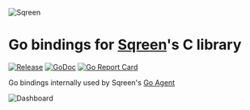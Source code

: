  ![Sqreen](https://s3-eu-west-1.amazonaws.com/sqreen-assets/npm/20171113/sqreen_horizontal_250.png)
 
 # Go bindings for [Sqreen](https://www.sqreen.com/)'s C library
 
[![Release](https://img.shields.io/github/release/sqreen/go-libsqreen.svg)](https://github.com/sqreen/go-libsqreen/releases)
 [![GoDoc](https://godoc.org/github.com/sqreen/go-libsqreen?status.svg)](https://godoc.org/github.com/sqreen/go-libsqreen)
 [![Go Report Card](https://goreportcard.com/badge/github.com/sqreen/go-libsqreen)](https://goreportcard.com/report/github.com/sqreen/go-libsqreen)
 
 Go bindings internally used by Sqreen's [Go Agent](https://github.com/sqreen/go-libsqreen)
 
 ![Dashboard](https://sqreen-assets.s3-eu-west-1.amazonaws.com/miscellaneous/dashboard.gif)
